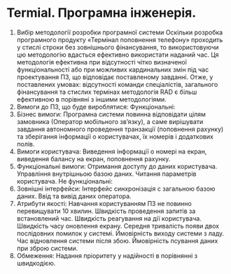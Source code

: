 # Termial. Програмна інженерія.


1. Вибір методології розробки програмної системи
Оскільки розробка програмного продукту «Термінал поповнення телефону» проходить у стислі строки без зовнішнього фінансування, то використовуючи цю методологію вдасться ефективно використати наданий час. Ця методологія ефективна при відсутності чітко визначеної функціональності або при можливих кардинальних змін під час проектування ПЗ, що відповідає поставленому завданні.
Отже, у поставлених умовах: відсутності команди спеціалістів, загального фінансування та стислих термінах методологія RAD є більш ефективною в порівняні з іншими методологіями.
2. Вимоги до ПЗ, що буде вироблятися:
Функціональні:
1.	Бізнес вимоги: Програмна системи повинна відповідати цілям замовника (Оператор мобільного зв’язку), а саме вирішувати завдання автономного проведення транзакції (поповнення рахунку) та зберігання інформації о користувачах, їх номерів і додаткових полів.
2.	Вимоги користувача: Виведення інформації о номері на екран, виведення балансу на екран, поповнення рахунку.
3.	Функціональні вимоги: Отримання доступу до даних користувача. Управління внутрішньою базою даних. Читання параметрів користувача. 
Не функціональні:
1.	Зовнішні інтерфейси: Інтерфейс синхронізація с загальною базою даних. Ввід та вивід даних оператора. 
2.	Атрибути якості: Навчання користуванням ПЗ не повинно перевищувати 10 хвилин. Швидкість проведення запитів за встановлений час. Швидкість реагування на дії користувача. Швидкість часу оновлення екрану. Середня тривалість появи двох послідовних помилок у системі. Ймовірність виходу системи з ладу. Час відновлення системи після збою. Ймовірність псування даних при зброю системи.
3.	Обмеження: Надання пріоритету у надійності в порівнянні з швидкодією.
